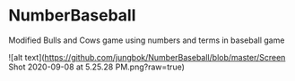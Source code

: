 # NumberBaseball
Modified Bulls and Cows game using numbers and terms in baseball game

![alt text](https://github.com/jungbok/NumberBaseball/blob/master/Screen Shot 2020-09-08 at 5.25.28 PM.png?raw=true)
